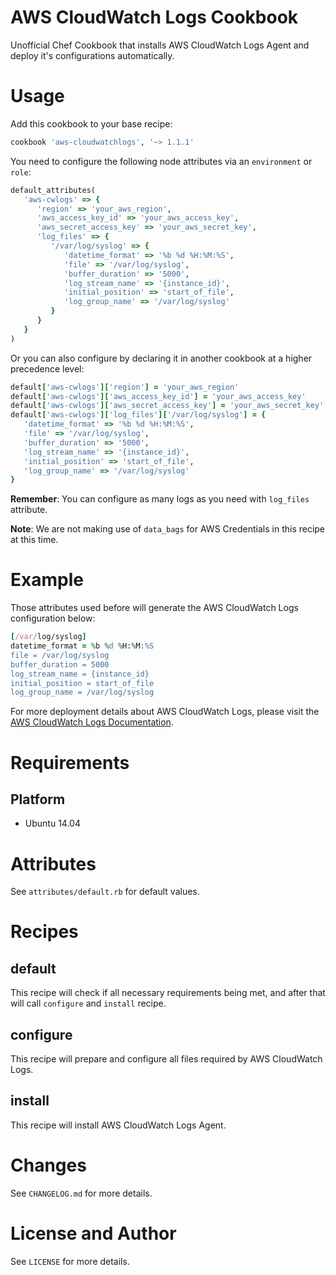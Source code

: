 AWS CloudWatch Logs Cookbook
============================

Unofficial Chef Cookbook that installs AWS CloudWatch Logs Agent and deploy it's configurations automatically.

Usage
=====

Add this cookbook to your base recipe:
```ruby
cookbook 'aws-cloudwatchlogs', '~> 1.1.1'
```

You need to configure the following node attributes via an `environment` or `role`:
```ruby
default_attributes(
   'aws-cwlogs' => {
      'region' => 'your_aws_region',
      'aws_access_key_id' => 'your_aws_access_key',
      'aws_secret_access_key' => 'your_aws_secret_key',
      'log_files' => {
         '/var/log/syslog' => {
            'datetime_format' => '%b %d %H:%M:%S',
            'file' => '/var/log/syslog',
            'buffer_duration' => '5000',
            'log_stream_name' => '{instance_id}',
            'initial_position' => 'start_of_file',
            'log_group_name' => '/var/log/syslog'
         }
      }
   }
)
```

Or you can also configure by declaring it in another cookbook at a higher precedence level:
```ruby
default['aws-cwlogs']['region'] = 'your_aws_region'
default['aws-cwlogs']['aws_access_key_id'] = 'your_aws_access_key'
default['aws-cwlogs']['aws_secret_access_key'] = 'your_aws_secret_key'
default['aws-cwlogs']['log_files']['/var/log/syslog'] = {
   'datetime_format' => '%b %d %H:%M:%S',
   'file' => '/var/log/syslog',
   'buffer_duration' => '5000',
   'log_stream_name' => '{instance_id}',
   'initial_position' => 'start_of_file',
   'log_group_name' => '/var/log/syslog'
}
```

**Remember**: You can configure as many logs as you need with `log_files` attribute.

**Note**: We are not making use of `data_bags` for AWS Credentials in this recipe at this time.

Example
=======

Those attributes used before will generate the AWS CloudWatch Logs configuration below:

```ruby
[/var/log/syslog]
datetime_format = %b %d %H:%M:%S
file = /var/log/syslog
buffer_duration = 5000
log_stream_name = {instance_id}
initial_position = start_of_file
log_group_name = /var/log/syslog
```

For more deployment details about AWS CloudWatch Logs, please visit the [AWS CloudWatch Logs Documentation](https://aws.amazon.com/documentation/cloudwatch).

Requirements
============

Platform
--------

* Ubuntu 14.04

Attributes
==========

See `attributes/default.rb` for default values.

Recipes
=======

default
-------
This recipe will check if all necessary requirements being met, and after that will call `configure` and `install` recipe.

configure
---------
This recipe will prepare and configure all files required by AWS CloudWatch Logs.

install
-------
This recipe will install AWS CloudWatch Logs Agent.

Changes
=======

See `CHANGELOG.md` for more details.

License and Author
==================

See `LICENSE` for more details.

